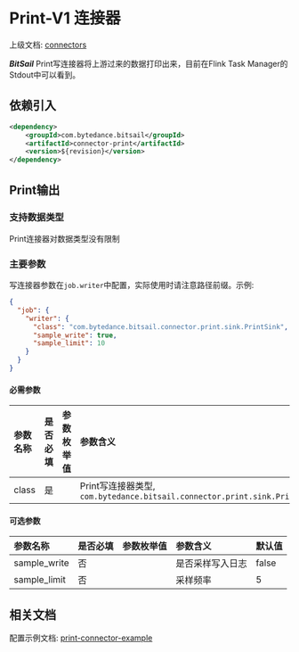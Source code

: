 # Print-V1 连接器

上级文档: [connectors](../../README.md)

***BitSail*** Print写连接器将上游过来的数据打印出来，目前在Flink Task Manager的Stdout中可以看到。

## 依赖引入

```xml
<dependency>
    <groupId>com.bytedance.bitsail</groupId>
    <artifactId>connector-print</artifactId>
    <version>${revision}</version>
</dependency>
```

## Print输出

### 支持数据类型

Print连接器对数据类型没有限制

### 主要参数

写连接器参数在`job.writer`中配置，实际使用时请注意路径前缀。示例:

```json
{
  "job": {
    "writer": {
      "class": "com.bytedance.bitsail.connector.print.sink.PrintSink",
      "sample_write": true,
      "sample_limit": 10
    }
  }
}
```

#### 必需参数

| 参数名称  | 是否必填 | 参数枚举值 | 参数含义                                                                |
|:------|:-----|:------|:--------------------------------------------------------------------|
| class | 是    |       | Print写连接器类型, `com.bytedance.bitsail.connector.print.sink.PrintSink` |

#### 可选参数

| 参数名称         | 是否必填 | 参数枚举值 | 参数含义     | 默认值   |
|:-------------|:-----|:------|:---------|:------|
| sample_write | 否    |       | 是否采样写入日志 | false |
| sample_limit | 否    |       | 采样频率     | 5     |

## 相关文档

配置示例文档: [print-connector-example](./print-v1-example.md)
